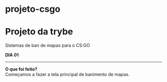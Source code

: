 # projeto-csgo
<h1>Projeto da trybe</h1>
Sistemas de ban de mapas para o CS:GO

<b>DIA 01</b><br><hr>
<b>O que foi feito?</b><br>
Começamos a fazer a tela principal de banimento de mapas.
